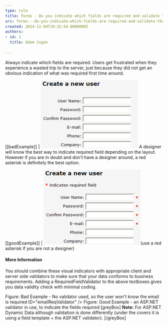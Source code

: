 ```yaml
---
type: rule
title: Forms - Do you indicate which fields are required and validate them?
uri: forms---do-you-indicate-which-fields-are-required-and-validate-them
created: 2014-12-04T19:32:54.0000000Z
authors:
- id: 1
  title: Adam Cogan

---
```


Always indicate which fields are required. Users get frustrated when they experience a wasted trip to the server, just because they did not get an obvious indication of what was required first time around.
 
[[badExample]]
| ![No visual indication for required fields when a user first sees the form](Required-field_Bad-example.jpg)
A designer will know the best way to indicate required field depending on the layout. However if you are in doubt and don’t have a designer around, a red asterisk is definitely the best option.

[[goodExample]]
| ![A visual indication of what fields are required](Redstar_Good-example.jpg)(use a red asterisk if you are not a designer)
#### More Information

You should combine these visual indicators with appropriate client and server side validators to make sure that your data conforms to business requirements. Adding a RequiredFieldValidator to the above textboxes gives you data validity check with minimal coding.


Figure: Bad Example - No validator used, so the user won't know the email is required
ID="emailReqValidator" />
Figure: Good Example - an ASP.NET validator in use, to indicate the fields required
[greyBox] 
**Note:** For ASP.NET Dynamic Data although validation is done differently (under the covers it is using a field template + the ASP.NET validator).
 [/greyBox]
